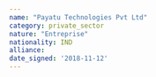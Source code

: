 ```yaml
---
name: "Payatu Technologies Pvt Ltd"
category: private_sector
nature: "Entreprise"
nationality: IND
alliance: 
date_signed: '2018-11-12'
---
```

    